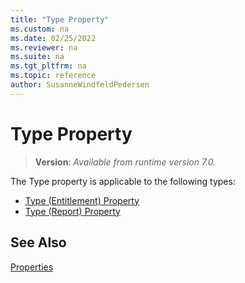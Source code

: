 ```yaml
---
title: "Type Property"
ms.custom: na
ms.date: 02/25/2022
ms.reviewer: na
ms.suite: na
ms.tgt_pltfrm: na
ms.topic: reference
author: SusanneWindfeldPedersen
---
```


# Type Property

> **Version**: _Available from runtime version 7.0._

The Type property is applicable to the following types:

- [Type (Entitlement) Property](devenv-type-entitlement-property.md)
- [Type (Report) Property](devenv-type-report-property.md)

## See Also

[Properties](devenv-properties.md)